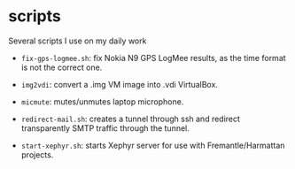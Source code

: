scripts
=======

Several scripts I use on my daily work

- `fix-gps-logmee.sh`: fix Nokia N9 GPS LogMee results, as the time format is
  not the correct one.

- `img2vdi`: convert a .img VM image into .vdi VirtualBox.

- `micmute`: mutes/unmutes laptop microphone.
  
- `redirect-mail.sh`: creates a tunnel through ssh and redirect transparently
  SMTP traffic through the tunnel.
  
- `start-xephyr.sh`: starts Xephyr server for use with Fremantle/Harmattan
  projects.

  

